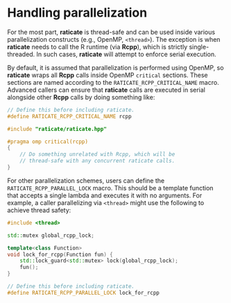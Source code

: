 # Handling parallelization

For the most part, **raticate** is thread-safe and can be used inside various parallelization constructs (e.g., OpenMP, `<thread>`).
The exception is when **raticate** needs to call the R runtime (via **Rcpp**), which is strictly single-threaded.
In such cases, **raticate** will attempt to enforce serial execution.

By default, it is assumed that parallelization is performed using OpenMP, so **raticate** wraps all **Rcpp** calls inside OpenMP `critical` sections.
These sections are named according to the `RATICATE_RCPP_CRITICAL_NAME` macro.
Advanced callers can ensure that **raticate** calls are executed in serial alongside other **Rcpp** calls by doing something like:

```cpp
// Define this before including raticate.
#define RATICATE_RCPP_CRITICAL_NAME rcpp

#include "raticate/raticate.hpp"

#pragma omp critical(rcpp)
{
    // Do something unrelated with Rcpp, which will be
    // thread-safe with any concurrent raticate calls.
}
```

For other parallelization schemes, users can define the `RATICATE_RCPP_PARALLEL_LOCK` macro.
This should be a template function that accepts a single lambda and executes it with no arguments.
For example, a caller parallelizing via `<thread>` might use the following to achieve  thread safety:

```cpp
#include <thread>

std::mutex global_rcpp_lock;

template<class Function>
void lock_for_rcpp(Function fun) {
    std::lock_guard<std::mutex> lock(global_rcpp_lock);
    fun();
}

// Define this before including raticate.
#define RATICATE_RCPP_PARALLEL_LOCK lock_for_rcpp
```
